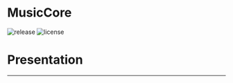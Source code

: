 # MusicCore
![release](https://img.shields.io/badge/release-v0.4-blueviolet)
![license](https://img.shields.io/badge/license-GPL--3.0-blue)
# Presentation

-----------------

